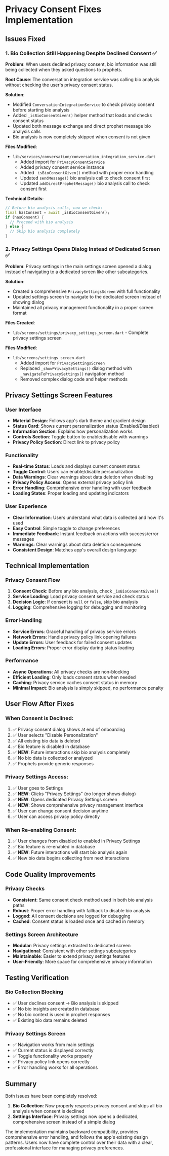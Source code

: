 # Privacy Consent Fixes Implementation

## Issues Fixed

### 1. Bio Collection Still Happening Despite Declined Consent ✅

**Problem**: When users declined privacy consent, bio information was still being collected when they asked questions to prophets.

**Root Cause**: The conversation integration service was calling bio analysis without checking the user's privacy consent status.

**Solution**: 
- Modified `ConversationIntegrationService` to check privacy consent before starting bio analysis
- Added `_isBioConsentGiven()` helper method that loads and checks consent status
- Updated both message exchange and direct prophet message bio analysis calls
- Bio analysis is now completely skipped when consent is not given

**Files Modified**:
- `lib/services/conversation/conversation_integration_service.dart`
  - Added import for `PrivacyConsentService`
  - Added privacy consent service instance
  - Added `_isBioConsentGiven()` method with proper error handling
  - Updated `sendMessage()` bio analysis call to check consent first
  - Updated `addDirectProphetMessage()` bio analysis call to check consent first

**Technical Details**:
```dart
// Before bio analysis calls, now we check:
final hasConsent = await _isBioConsentGiven();
if (hasConsent) {
  // Proceed with bio analysis
} else {
  // Skip bio analysis completely
}
```

### 2. Privacy Settings Opens Dialog Instead of Dedicated Screen ✅

**Problem**: Privacy settings in the main settings screen opened a dialog instead of navigating to a dedicated screen like other subcategories.

**Solution**: 
- Created a comprehensive `PrivacySettingsScreen` with full functionality
- Updated settings screen to navigate to the dedicated screen instead of showing dialog
- Maintained all privacy management functionality in a proper screen format

**Files Created**:
- `lib/screens/settings/privacy_settings_screen.dart` - Complete privacy settings screen

**Files Modified**:
- `lib/screens/settings_screen.dart`
  - Added import for `PrivacySettingsScreen`
  - Replaced `_showPrivacySettings()` dialog method with `_navigateToPrivacySettings()` navigation method
  - Removed complex dialog code and helper methods

## Privacy Settings Screen Features

### User Interface
- **Material Design**: Follows app's dark theme and gradient design
- **Status Card**: Shows current personalization status (Enabled/Disabled)
- **Information Section**: Explains how personalization works
- **Controls Section**: Toggle button to enable/disable with warnings
- **Privacy Policy Section**: Direct link to privacy policy

### Functionality
- **Real-time Status**: Loads and displays current consent status
- **Toggle Control**: Users can enable/disable personalization
- **Data Warnings**: Clear warnings about data deletion when disabling
- **Privacy Policy Access**: Opens external privacy policy link
- **Error Handling**: Comprehensive error handling with user feedback
- **Loading States**: Proper loading and updating indicators

### User Experience
- **Clear Information**: Users understand what data is collected and how it's used
- **Easy Control**: Simple toggle to change preferences
- **Immediate Feedback**: Instant feedback on actions with success/error messages
- **Warnings**: Clear warnings about data deletion consequences
- **Consistent Design**: Matches app's overall design language

## Technical Implementation

### Privacy Consent Flow
1. **Consent Check**: Before any bio analysis, check `_isBioConsentGiven()`
2. **Service Loading**: Load privacy consent service and check status
3. **Decision Logic**: If consent is `null` or `false`, skip bio analysis
4. **Logging**: Comprehensive logging for debugging and monitoring

### Error Handling
- **Service Errors**: Graceful handling of privacy service errors
- **Network Errors**: Handle privacy policy link opening failures
- **Update Errors**: User feedback for failed consent updates
- **Loading Errors**: Proper error display during status loading

### Performance
- **Async Operations**: All privacy checks are non-blocking
- **Efficient Loading**: Only loads consent status when needed
- **Caching**: Privacy service caches consent status in memory
- **Minimal Impact**: Bio analysis is simply skipped, no performance penalty

## User Flow After Fixes

### When Consent is Declined:
1. ✅ Privacy consent dialog shows at end of onboarding
2. ✅ User selects "Disable Personalization"
3. ✅ All existing bio data is deleted
4. ✅ Bio feature is disabled in database
5. ✅ **NEW**: Future interactions skip bio analysis completely
6. ✅ No bio data is collected or analyzed
7. ✅ Prophets provide generic responses

### Privacy Settings Access:
1. ✅ User goes to Settings
2. ✅ **NEW**: Clicks "Privacy Settings" (no longer shows dialog)
3. ✅ **NEW**: Opens dedicated Privacy Settings screen
4. ✅ **NEW**: Shows comprehensive privacy management interface
5. ✅ User can change consent decision anytime
6. ✅ User can access privacy policy directly

### When Re-enabling Consent:
1. ✅ User changes from disabled to enabled in Privacy Settings
2. ✅ Bio feature is re-enabled in database
3. ✅ **NEW**: Future interactions will start bio analysis again
4. ✅ New bio data begins collecting from next interactions

## Code Quality Improvements

### Privacy Checks
- **Consistent**: Same consent check method used in both bio analysis paths
- **Robust**: Proper error handling with fallback to disable bio analysis
- **Logged**: All consent decisions are logged for debugging
- **Cached**: Consent status is loaded once and cached in memory

### Settings Screen Architecture
- **Modular**: Privacy settings extracted to dedicated screen
- **Navigational**: Consistent with other settings subcategories
- **Maintainable**: Easier to extend privacy settings features
- **User-Friendly**: More space for comprehensive privacy information

## Testing Verification

### Bio Collection Blocking
- ✅ User declines consent → Bio analysis is skipped
- ✅ No bio insights are created in database
- ✅ No bio context is used in prophet responses
- ✅ Existing bio data remains deleted

### Privacy Settings Screen
- ✅ Navigation works from main settings
- ✅ Current status is displayed correctly
- ✅ Toggle functionality works properly
- ✅ Privacy policy link opens correctly
- ✅ Error handling works for all operations

## Summary

Both issues have been completely resolved:

1. **Bio Collection**: Now properly respects privacy consent and skips all bio analysis when consent is declined
2. **Settings Interface**: Privacy settings now opens a dedicated, comprehensive screen instead of a simple dialog

The implementation maintains backward compatibility, provides comprehensive error handling, and follows the app's existing design patterns. Users now have complete control over their data with a clear, professional interface for managing privacy preferences.
